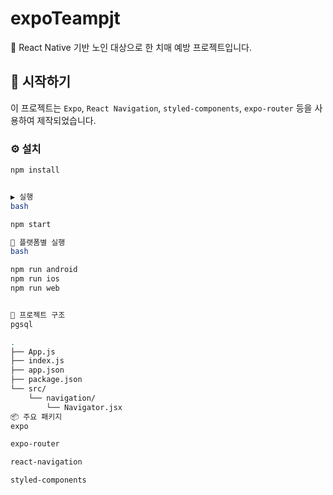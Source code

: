 # expoTeampjt

📱 React Native 기반 노인 대상으로 한 치매 예방 프로젝트입니다.

## 🚀 시작하기

이 프로젝트는 `Expo`, `React Navigation`, `styled-components`, `expo-router` 등을 사용하여 제작되었습니다.

### ⚙️ 설치

```bash
npm install


▶️ 실행
bash

npm start

📱 플랫폼별 실행
bash

npm run android
npm run ios
npm run web


📁 프로젝트 구조
pgsql

.
├── App.js
├── index.js
├── app.json
├── package.json
└── src/
    └── navigation/
        └── Navigator.jsx
📦 주요 패키지
expo

expo-router

react-navigation

styled-components




